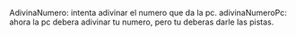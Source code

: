 AdivinaNumero: intenta adivinar el numero que da la pc.
adivinaNumeroPc: ahora la pc debera adivinar tu numero, pero tu deberas darle las pistas.
